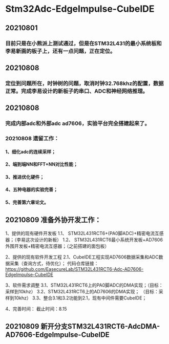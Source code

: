 # Stm32Adc-EdgeImpulse-CubeIDE


## 20210801 
### 目前只是在小熊派上测试通过，但是在STM32L431的最小系统板和李易新画的板子上，还有一点问题，正在定位。

## 20210808 
### 定位到问题所在，时钟树的问题，取消时钟32.768khz的配置，数据正常。完成李易设计的新板子的串口、ADC和神经网络推理。

## 20210808 
### 完成内部adc和外部adc ad7606，实验平台完全搭建起来了。

### 20210808 遗留工作：
####    1、细化adc的连续采样；
####    2、端到端NN和FFT+NN对比性能；
####    3、推进优化硬件；
####    4、五种电器的实验完善；
####    5、完善第六章论文。

## 20210809 准备外协开发工作：
1、提供的现有硬件开发板
1.1、  STM32L431RCT6+(PA0脚ADC)+精密电流互感器；（李易这次设计的新板）
1.2、  STM32L431RCT6最小系统开发板+AD7606外围开发板+精密电流互感器；（之前搭建的面包板）

2、提供的现有软件开发工程
2.1、CubeIDE工程实现AD7606数据采集和ADC数据采集（查询方式，待优化）；
        代码仓库链接：https://github.com/EasecureLab/STM32L431RCT6-Adc-AD7606-EdgeImpulse-CubeIDE

3、软件需求调整
3.1、STM32L431RCT6上的PA0脚ADC的DMA实现；（目标：采样到10khz）
3.2、STM32L431RCT6上的AD7606的DMA实现；    （目标：采样到10khz）
3.3、整合3.1和3.2功能到2.1，现有中间件需要CubeIDE；

4、完善时间：
截止时间：8.15

## 20210809 新开分支STM32L431RCT6-AdcDMA-AD7606-EdgeImpulse-CubeIDE

